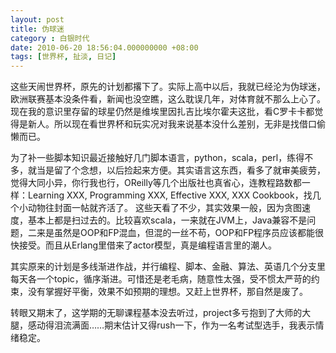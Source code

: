 ```yaml
---
layout: post 
title: 伪球迷 
category : 白银时代
date: 2010-06-20 18:56:04.000000000 +08:00
tags: [世界杯, 扯淡, 日记]
---
```


这些天闹世界杯，原先的计划都撂下了。实际上高中以后，我就已经沦为伪球迷，欧洲联赛基本没条件看，新闻也没空瞧，这么耽误几年，对体育就不那么上心了。现在我的意识里存留的球星仍然是维埃里因扎吉比埃尔霍夫这批，看C罗卡卡都觉得是新人。所以现在看世界杯和玩实况对我来说基本没什么差别，无非是找借口偷懒而已。
  
为了补一些脚本知识最近接触好几门脚本语言，python，scala，perl，练得不多，就当是留了个念想，以后捡起来方便。其实语言这东西，看多了就审美疲劳，觉得大同小异，你行我也行，OReilly等几个出版社也真省心，连教程路数都一样：Learning XXX, Programming XXX, Effective XXX, XXX Cookbook，找几个小动物往封面一帖就齐活了。 这些天看了不少，其实效果一般，因为贪图速度，基本上都是扫过去的。比较喜欢scala，一来就在JVM上，Java兼容不是问题，二来是虽然是OOP和FP混血，但混的一丝不苟，OOP和FP程序员应该都能很快接受。而且从Erlang里借来了actor模型，真是编程语言里的潮人。
  
其实原来的计划是多线渐进作战，并行编程、脚本、金融、算法、英语几个分支里每天各一个topic，循序渐进。可惜还是老毛病，随意性太强，受不惯太严苛的约束，没有掌握好平衡，效果不如预期的理想。又赶上世界杯，那自然是废了。
  
转眼又期末了，这学期的无聊课程基本没去听过，project多亏抱到了大师的大腿，感动得泪流满面……期末估计又得rush一下，作为一名考试型选手，我表示情绪稳定。

